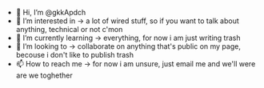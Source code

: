 - 👋 Hi, I’m @gkkApdch
- 👀 I’m interested in -> a lot of wired stuff, so if you want to talk about anything, technical or not c'mon 
- 🌱 I’m currently learning -> everything, for now i am just writing trash
- 💞️ I’m looking to -> collaborate on anything that's public on my page, becouse i don't like to publish trash
- 📫 How to reach me -> for now i am unsure, just email me and we'll were are we toghether

